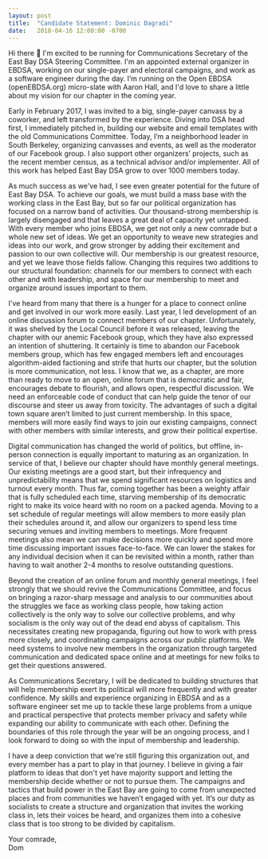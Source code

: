 ```yaml
---
layout: post
title:  "Candidate Statement: Dominic Dagradi"
date:   2018-04-16 12:00:00 -0700
---
```


Hi there 👋 I'm excited to be running for Communications Secretary of the East Bay DSA Steering Committee. I'm an appointed external organizer in EBDSA, working on our single-payer and electoral campaigns, and work as a software engineer during the day. I’m running on the Open EBDSA (openEBDSA.org) micro-slate with Aaron Hall, and I'd love to share a little about my vision for our chapter in the coming year.

Early in February 2017, I was invited to a big, single-payer canvass by a coworker, and left transformed by the experience. Diving into DSA head first, I immediately pitched in, building our website and email templates with the old Communications Committee. Today, I’m a neighborhood leader in South Berkeley, organizing canvasses and events, as well as the moderator of our Facebook group. I also support other organizers’ projects, such as the recent member census, as a technical advisor and/or implementer. All of this work has helped East Bay DSA grow to over 1000 members today.

As much success as we've had, I see even greater potential for the future of East Bay DSA. To achieve our goals, we must build a mass base with the working class in the East Bay, but so far our political organization has focused on a narrow band of activities. Our thousand-strong membership is largely disengaged and that leaves a great deal of capacity yet untapped. With every member who joins EBDSA, we get not only a new comrade but a whole new set of ideas. We get an opportunity to weave new strategies and ideas into our work, and grow stronger by adding their excitement and passion to our own collective will. Our membership is our greatest resource, and yet we leave those fields fallow. Changing this requires two additions to our structural foundation: channels for our members to connect with each other and with leadership, and space for our membership to meet and organize around issues important to them.

I've heard from many that there is a hunger for a place to connect online and get involved in our work more easily. Last year, I led development of an online discussion forum to connect members of our chapter. Unfortunately, it was shelved by the Local Council before it was released, leaving the chapter with our anemic Facebook group, which they have also expressed an intention of shuttering. It certainly is time to abandon our Facebook members group, which has few engaged members left and encourages algorithm-aided factioning and strife that hurts our chapter, but the solution is more communication, not less. I know that we, as a chapter, are more than ready to move to an open, online forum that is democratic and fair, encourages debate to flourish, and allows open, respectful discussion. We need an enforceable code of conduct that can help guide the tenor of our discourse and steer us away from toxicity. The advantages of such a digital town square aren’t limited to just current membership. In this space, members will more easily find ways to join our existing campaigns, connect with other members with similar interests, and grow their political expertise.

Digital communication has changed the world of politics, but offline, in-person connection is equally important to maturing as an organization. In service of that, I believe our chapter should have monthly general meetings. Our existing meetings are a good start, but their infrequency and unpredictability means that we spend significant resources on logistics and turnout every month. Thus far, coming together has been a weighty affair that is fully scheduled each time, starving membership of its democratic right to make its voice heard with no room on a packed agenda. Moving to a set schedule of regular meetings will allow members to more easily plan their schedules around it, and allow our organizers to spend less time securing venues and inviting members to meetings. More frequent meetings also mean we can make decisions more quickly and spend more time discussing important issues face-to-face. We can lower the stakes for any individual decision when it can be revisited within a month, rather than having to wait another 2-4 months to resolve outstanding questions.

Beyond the creation of an online forum and monthly general meetings, I feel strongly that we should revive the Communications Committee, and focus on bringing a razor-sharp message and analysis to our communities about the struggles we face as working class people, how taking action collectively is the only way to solve our collective problems, and why socialism is the only way out of the dead end abyss of capitalism. This necessitates creating new propaganda, figuring out how to work with press more closely, and coordinating campaigns across our public platforms. We need systems to involve new members in the organization through targeted communication and dedicated space online and at meetings for new folks to get their questions answered.

As Communications Secretary, I will be dedicated to building structures that will help membership exert its political will more frequently and with greater confidence. My skills and experience organizing in EBDSA and as a software engineer set me up to tackle these large problems from a unique and practical perspective that protects member privacy and safety while expanding our ability to communicate with each other. Defining the boundaries of this role through the year will be an ongoing process, and I look forward to doing so with the input of membership and leadership.

I have a deep conviction that we're still figuring this organization out, and every member has a part to play in that journey. I believe in giving a fair platform to ideas that don't yet have majority support and letting the membership decide whether or not to pursue them. The campaigns and tactics that build power in the East Bay are going to come from unexpected places and from communities we haven’t engaged with yet. It’s our duty as socialists to create a structure and organization that invites the working class in, lets their voices be heard, and organizes them into a cohesive class that is too strong to be divided by capitalism.

Your comrade,<br>
Dom
